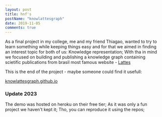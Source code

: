 ```yaml
---
layout: post
title: hnf's
postName: "knowlattesgraph"
date: 2019-11-05
comments: true
---
```


As a final project in my college, me and my friend Thiagao, wanted to try to learn something while keeping things easy and for that we aimed in
finding an interest topic for both of us: Knowledge representation; 
With tha in mind we focused on building and publishing a knowledge graph containing scietific publications from brasil most famous website - [Lattes](https://www.lattes.cnpq.br/)

This is the end of the project - maybe someone could find it usefull:

[knowlattesgraph.github.io](https://knowlattesgraph.github.io)

### Update 2023
The demo was hosted on heroku on their free tier; As it was only a fun project we haven't kept it; Tho, you can reproduce it using the repos;